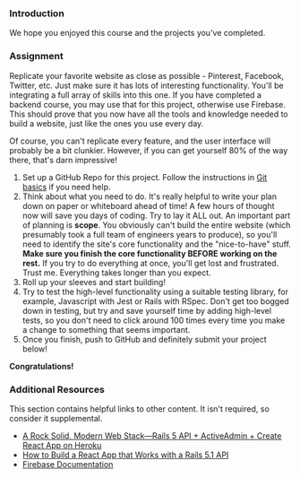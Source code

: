 ### Introduction

We hope you enjoyed this course and the projects you've completed.

### Assignment

<div class="lesson-content__panel" markdown="1">
Replicate your favorite website as close as possible - Pinterest, Facebook, Twitter, etc. Just make sure it has lots of interesting functionality. You'll be integrating a full array of skills into this one. If you have completed a backend course, you may use that for this project, otherwise use Firebase. This should prove that you now have all the tools and knowledge needed to build a website, just like the ones you use every day.

Of course, you can't replicate every feature, and the user interface will probably be a bit clunkier. However, if you can get yourself 80% of the way there, that's darn impressive!

1. Set up a GitHub Repo for this project. Follow the instructions in [Git basics](https://www.theodinproject.com/courses/foundations/lessons/git-basics) if you need help.
2. Think about what you need to do. It's really helpful to write your plan down on paper or whiteboard ahead of time! A few hours of thought now will save you days of coding. Try to lay it ALL out. An important part of planning is **scope**. You obviously can't build the entire website (which presumably took a full team of engineers years to produce), so you'll need to identify the site's core functionality and the "nice-to-have" stuff. **Make sure you finish the core functionality BEFORE working on the rest.** If you try to do everything at once, you'll get lost and frustrated. Trust me. Everything takes longer than you expect.
3. Roll up your sleeves and start building!
4. Try to test the high-level functionality using a suitable testing library, for example, Javascript with Jest or Rails with RSpec. Don't get too bogged down in testing, but try and save yourself time by adding high-level tests, so you don't need to click around 100 times every time you make a change to something that seems important.
5. Once you finish, push to GitHub and definitely submit your project below!
</div>

**Congratulations!**

### Additional Resources

This section contains helpful links to other content. It isn't required, so consider it supplemental.

- [A Rock Solid, Modern Web Stack—Rails 5 API + ActiveAdmin + Create React App on Heroku](https://blog.heroku.com/a-rock-solid-modern-web-stack)
- [How to Build a React App that Works with a Rails 5.1 API](https://www.sitepoint.com/react-rails-5-1/)
- [Firebase Documentation](https://firebase.google.com/)
